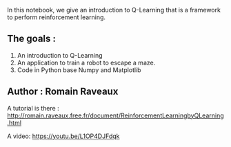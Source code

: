 In this notebook, we give an introduction to Q-Learning that is a framework to perform reinforcement learning.
## The goals : 
1. An introduction to Q-Learning 
1. An application to train a robot to escape a maze.
1. Code in Python base Numpy and Matplotlib

## Author : Romain Raveaux

A tutorial is there : 
http://romain.raveaux.free.fr/document/ReinforcementLearningbyQLearning.html

A video:
https://youtu.be/L1OP4DJFdqk